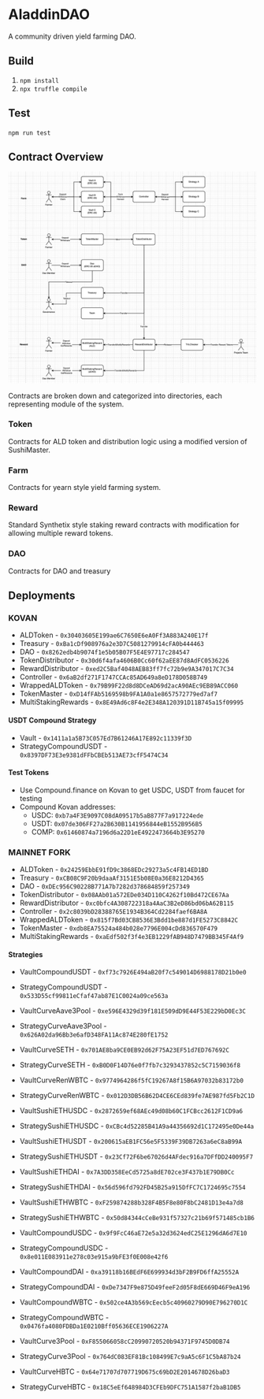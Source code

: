 # AladdinDAO
A community driven yield farming DAO.

## Build

1. `npm install`
2. `npx truffle compile`

## Test
`npm run test`

## Contract Overview

![Overview](/diagram.png)

Contracts are broken down and categorized into directories, each representing module of the system.

### Token
Contracts for ALD token and distribution logic using a modified version of SushiMaster.

### Farm
Contracts for yearn style yield farming system.

### Reward
Standard Synthetix style staking reward contracts with modification for allowing multiple reward tokens.

### DAO
Contracts for DAO and treasury

## Deployments

### KOVAN
 - ALDToken - `0x30403605E199ae6C7650E6eA0Ff3A883A240E17f`
 - Treasury - `0xBa1cDf908976a2e3D7C5081279914cFA0b444463`
 - DAO - `0x8262edb4b9074f1e5b05B07F5E4E97717c284547`
 - TokenDistributor - `0x30d6f4afa4606B0Cc60f62aEE87d8AdFC0536226`
 - RewardDistributor - `0xed2C5Baf4048AEB83ff7fc72b9e9A347017C7C34`
 - Controller - `0x6aB2df271F1747CCAc85AD649a8eD178D058B749`
 - WrappedALDToken - `0x79B99F22d8d8DCeAD69d2acA90AEc9EB89ACC060`
 - TokenMaster - `0xD14fFAb5169598b9FA1A0a1e8657572779ed7af7`
 - MultiStakingRewards - `0x8E49Ad6c8F4e2E348A120391D11B745a15f09995`

#### USDT Compound Strategy
- Vault - `0x1411a1a5B73C057Ed7B61246A17E892c11339f3D`
- StrategyCompoundUSDT - `0x8397DF73E3e9381dFFbCBEb513AE73cfF5474C34`

#### Test Tokens
- Use Compound.finance on Kovan to get USDC, USDT from faucet for testing
- Compound Kovan addresses:
  - USDC: `0xb7a4F3E9097C08dA09517b5aB877F7a917224ede`
  - USDT: `0x07de306FF27a2B630B1141956844eB1552B956B5`
  - COMP: `0x61460874a7196d6a22D1eE4922473664b3E95270`


### MAINNET FORK
 - ALDToken - `0x24259EbbE91fD9c3868EDc29273a5c4FB14ED1BD`
 - Treasury - `0xCB08C9F20b9daaAf3151E5b08E0a36E8212D4365`
 - DAO - `0xDEc956C90228B771A7b7282d378684859f257349`
 - TokenDistributor - `0x08AAb01a572EDe034D110C4262f10Bd472CE67Aa`
 - RewardDistributor - `0xc0bfc4A308722318a4AaC3B2eD86bd06bA62B115`
 - Controller - `0x2c8039bD28388765E1934B364Cd2284faef6BA8A`
 - WrappedALDToken - `0x815f7Bd03CB8536E3Bdd1be887d1FE5273C8842C`
 - TokenMaster - `0xdb8EA75524a484b028e7796E004cDd836570F479`
 - MultiStakingRewards - `0xaEdf502f3f4e3EB1229fAB948D7479BB345F4Af9`

#### Strategies
- VaultCompoundUSDT - `0xf73c7926E494aB20f7c549014D6988178D21b0e0`
- StrategyCompoundUSDT - `0x533D55cf99811eCfaf47ab87E1C0024a09ce563a`

- VaultCurveAave3Pool - `0xe596E4329d39f181E509dD9E44F53E229bD0Ec3C`
- StrategyCurveAave3Pool - `0x626A02da96Bb3e6afD348FA11Ac874E280fE1752`

- VaultCurveSETH - `0x701AE8ba9CE0EB92d62F75A23EF51d7ED767692C`
- StrategyCurveSETH - `0xB0D0F14D76e0f7fb7c3293437852c5C7159036f8`

- VaultCurveRenWBTC - `0x9774964286f5fC19267A8f15B6A97032b83172b0`
- StrategyCurveRenWBTC - `0x012D3DB56B62D4CE6CEd839fe7AE987fd5Fb2C1D`

- VaultSushiETHUSDC - `0x2872659ef68AEc49d08b60C1FCBcc2612F1CD9a6`
- StrategySushiETHUSDC - `0xCBc4d52285B41A9a44356692d1C172495e0De44a`

- VaultSushiETHUSDT - `0x200615aEB1FC56e5F5339F39DB7263a6eC8aB99A`
- StrategySushiETHUSDT - `0x23Cf72F6be67026d4AFdec916a7DFfDD240095F7`

- VaultSushiETHDAI - `0x7A3DD358EeCd5725a8dE702ce3F437b1E79DB0Cc`
- StrategySushiETHDAI - `0x56d596fd792FD45B25a915DfFC7C1724695c7554`

- VaultSushiETHWBTC - `0xF259874288b328F4B5F8e80F8bC2481D13e4a7d8`
- StrategySushiETHWBTC - `0x50d84344cCeBe931f57327c21b69f571485cb1B6`

- VaultCompoundUSDC - `0x9f9FcC46aE72e5a32d3624edC25E1296dA6d7E10`
- StrategyCompoundUSDC - `0x8e011E083911e278c03e915a9bFE3f0E008e42f6`

- VaultCompoundDAI - `0xa39118b16BEdF6E699934d3bF2B9FD6ffA25552A`
- StrategyCompoundDAI - `0xDe7347F9e875D49feeF2d05F8dE669D46F9eA196`

- VaultCompoundWBTC - `0x502ce4A3b569cEecb5c40960279D90E796270D1C`
- StrategyCompoundWBTC - `0x0476fa4080FDBDa1E0210Bff05636ECE1906227A`

- VaultCurve3Pool - `0xF855066058cC20990720520b94371F9745D0DB74`
- StrategyCurve3Pool - `0x764dC083EF81Bc108499E7c9aA5c6F1C5bA87b24`

- VaultCurveHBTC - `0x64e71707d707719D675c69bD2E2014678D26baD3`
- StrategyCurveHBTC - `0x18C5eEf648984D3CFEb9DFC751A1587f2baB1DB5`
